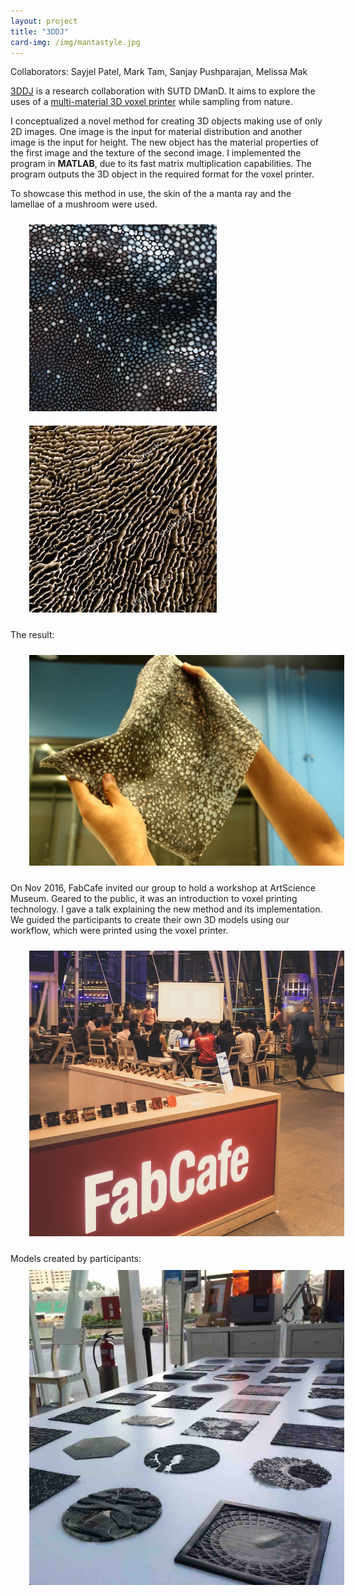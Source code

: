 ```yaml
---
layout: project
title: "3DDJ"
card-img: /img/mantastyle.jpg
---
```


Collaborators: Sayjel Patel, Mark Tam, Sanjay Pushparajan, Melissa Mak

[3DDJ](http://www.3dsampling.net/) is a research collaboration with SUTD DManD. It aims to explore the uses of a [multi-material 3D voxel printer](http://www.stratasys.com/3d-printers/production-series/connex3-systems) while sampling from nature.

I conceptualized a novel method for creating 3D objects making use of only 2D images. One image is the input for material distribution and another image is the input for height. The new object has the material properties of the first image and the texture of the second image. I implemented the program in **MATLAB**, due to its fast matrix multiplication capabilities. The program outputs the 3D object in the required format for the voxel printer.

To showcase this method in use, the skin of the a manta ray and the lamellae of a mushroom were used.
<div style="overflow: hidden;">
<img class="pull-left" style="padding: 10px 30px" src="/img/mantaray.jpg">
<img class="pull-right" style="padding: 10px 30px" src="/img/mushroom.jpg">
</div>

The result:

<img style="padding: 10px 30px" src="/img/mantastyle-result.jpg">

On Nov 2016, FabCafe invited our group to hold a workshop at ArtScience Museum. Geared to the public, it was an introduction to voxel printing technology. I gave a talk explaining the new method and its implementation. We guided the participants to create their own 3D models using our workflow, which were printed using the voxel printer.

<img style="padding: 10px 30px;" src="/img/presentation.jpg">

Models created by participants:
<img style="padding: 10px 30px;" src="/img/models.jpg">
